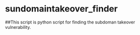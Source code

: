 # sundomaintakeover_finder
##This script is python script for finding the subdoman takeover vulnerability.

